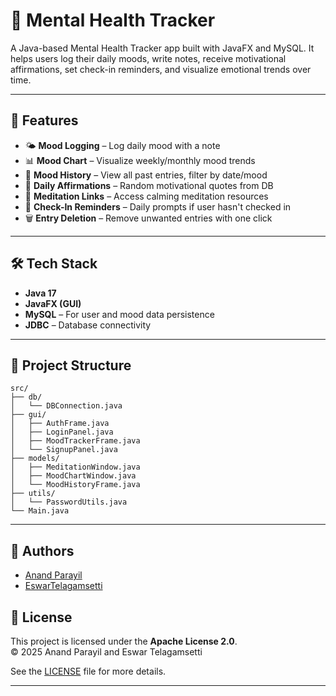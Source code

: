 # 🧠 Mental Health Tracker

A Java-based Mental Health Tracker app built with JavaFX and MySQL. It helps users log their daily moods, write notes, receive motivational affirmations, set check-in reminders, and visualize emotional trends over time.

---

## 🚀 Features

- 🌤 **Mood Logging** – Log daily mood with a note
- 📊 **Mood Chart** – Visualize weekly/monthly mood trends
- 📅 **Mood History** – View all past entries, filter by date/mood
- 💬 **Daily Affirmations** – Random motivational quotes from DB
- 🧘 **Meditation Links** – Access calming meditation resources
- 🔔 **Check-In Reminders** – Daily prompts if user hasn't checked in
- 🗑 **Entry Deletion** – Remove unwanted entries with one click

---

## 🛠 Tech Stack

- **Java 17**
- **JavaFX (GUI)**
- **MySQL** – For user and mood data persistence
- **JDBC** – Database connectivity

---

## 📂 Project Structure
```
src/
├── db/
│   └── DBConnection.java
├── gui/
│   ├── AuthFrame.java
│   ├── LoginPanel.java
│   ├── MoodTrackerFrame.java
│   └── SignupPanel.java
├── models/
│   ├── MeditationWindow.java
│   ├── MoodChartWindow.java
│   └── MoodHistoryFrame.java
├── utils/
│   └── PasswordUtils.java
└── Main.java
```
---

## 👥 Authors
- [Anand Parayil](https://github.com/anandparayil)
- [EswarTelagamsetti](https://github.com/EswarTelagamsetti)

## 📄 License

This project is licensed under the **Apache License 2.0**.  
© 2025 Anand Parayil and Eswar Telagamsetti

See the [LICENSE](./LICENSE) file for more details.

---
